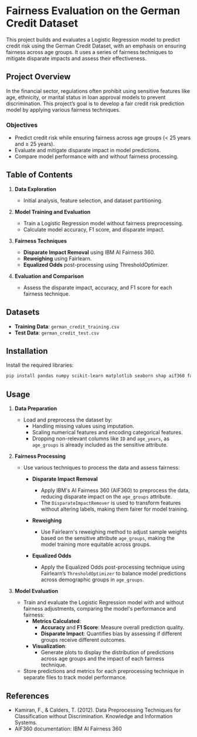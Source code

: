 # Fairness Evaluation on the German Credit Dataset

This project builds and evaluates a Logistic Regression model to predict credit risk using the German Credit Dataset, with an emphasis on ensuring fairness across age groups. It uses a series of fairness techniques to mitigate disparate impacts and assess their effectiveness.

## Project Overview

In the financial sector, regulations often prohibit using sensitive features like age, ethnicity, or marital status in loan approval models to prevent discrimination. This project’s goal is to develop a fair credit risk prediction model by applying various fairness techniques.

### Objectives

- Predict credit risk while ensuring fairness across age groups (< 25 years and ≥ 25 years).
- Evaluate and mitigate disparate impact in model predictions.
- Compare model performance with and without fairness processing.

## Table of Contents

1. **Data Exploration**  
   - Initial analysis, feature selection, and dataset partitioning.
   
2. **Model Training and Evaluation**  
   - Train a Logistic Regression model without fairness preprocessing.
   - Calculate model accuracy, F1 score, and disparate impact.

3. **Fairness Techniques**  
   - **Disparate Impact Removal** using IBM AI Fairness 360.
   - **Reweighing** using Fairlearn.
   - **Equalized Odds** post-processing using ThresholdOptimizer.
   
4. **Evaluation and Comparison**  
   - Assess the disparate impact, accuracy, and F1 score for each fairness technique.

## Datasets

- **Training Data**: `german_credit_training.csv`
- **Test Data**: `german_credit_test.csv`

## Installation

Install the required libraries:

```bash
pip install pandas numpy scikit-learn matplotlib seaborn shap aif360 fairlearn
```

## Usage

1. **Data Preparation**  
   - Load and preprocess the dataset by:
     - Handling missing values using imputation.
     - Scaling numerical features and encoding categorical features.
     - Dropping non-relevant columns like `ID` and `age_years`, as `age_groups` is already included as the sensitive attribute.
   
2. **Fairness Processing**  
   - Use various techniques to process the data and assess fairness:
   
     - **Disparate Impact Removal**  
       - Apply IBM's AI Fairness 360 (AIF360) to preprocess the data, reducing disparate impact on the `age_groups` attribute.
       - The `DisparateImpactRemover` is used to transform features without altering labels, making them fairer for model training.

     - **Reweighing**  
       - Use Fairlearn's reweighing method to adjust sample weights based on the sensitive attribute `age_groups`, making the model training more equitable across groups.

     - **Equalized Odds**  
       - Apply the Equalized Odds post-processing technique using Fairlearn’s `ThresholdOptimizer` to balance model predictions across demographic groups in `age_groups`.

3. **Model Evaluation**  
   - Train and evaluate the Logistic Regression model with and without fairness adjustments, comparing the model's performance and fairness:
     - **Metrics Calculated**:
       - **Accuracy** and **F1 Score**: Measure overall prediction quality.
       - **Disparate Impact**: Quantifies bias by assessing if different groups receive different outcomes.
     - **Visualization**:
       - Generate plots to display the distribution of predictions across age groups and the impact of each fairness technique.
   - Store predictions and metrics for each preprocessing technique in separate files to track model performance.

## References
- Kamiran, F., & Calders, T. (2012). Data Preprocessing Techniques for Classification without Discrimination. Knowledge and Information Systems.
- AIF360 documentation: IBM AI Fairness 360
